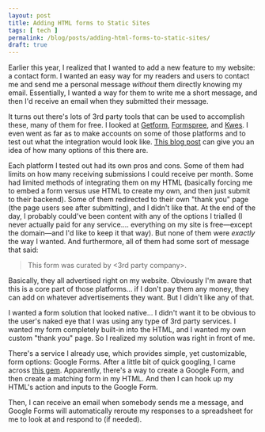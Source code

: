 ```yaml
---
layout: post
title: Adding HTML forms to Static Sites
tags: [ tech ]
permalink: /blog/posts/adding-html-forms-to-static-sites/
draft: true
---
```


Earlier this year, I realized that I wanted to add a new feature to my website: a contact form. I wanted an easy way for my readers and users to contact me and send me a personal message _without_ them directly knowing my email. Essentially, I wanted a way for them to write me a short message, and then I'd receive an email when they submitted their message.

It turns out there's lots of 3rd party tools that can be used to accomplish these, many of them for free. I looked at [Getform](https://getform.com/), [Formspree](https://formspree.io/), and [Kwes](https://kwes.io/). I even went as far as to make accounts on some of those platforms and to test out what the integration would look like. [This blog post](https://css-tricks.com/a-comparison-of-static-form-providers/) can give you an idea of how many options of this there are.

Each platform I tested out had its own pros and cons. Some of them had limits on how many receiving submissions I could receive per month. Some had limited methods of integrating them on my HTML (basically forcing me to embed a form versus use HTML to create my own, and then just submit to their backend). Some of them redirected to their own "thank you" page (the page users see after submitting), and I didn't like that. At the end of the day, I probably could've been content with any of the options I trialled (I never actually paid for any service.... everything on my site is free—except the domain—and I'd like to keep it that way). But none of them were _exactly_ the way I wanted. And furthermore, all of them had some sort of message that said:

> This form was curated by <3rd party company>.

Basically, they all advertised right on my website. Obviously I'm aware that this is a core part of those platforms... if I don't pay them any money, they can add on whatever advertisements they want. But I didn't like any of that.

I wanted a form solution that looked native... I didn't want it to be obvious to the user's naked eye that I was using any type of 3rd party services. I wanted my form completely built-in into the HTML, and I wanted my own custom "thank you" page. So I realized my solution was right in front of me.

There's a service I already use, which provides simple, yet customizable, form options: Google Forms. After a little bit of quick googling, I came across [this gem](https://www.developerdrive.com/add-google-forms-static-site/). Apparently, there's a way to create a Google Form, and then create a matching form in my HTML. And then I can hook up my HTML's action and inputs to the Google Form.

Then, I can receive an email when somebody sends me a message, and Google Forms will automatically reroute my responses to a spreadsheet for me to look at and respond to (if needed).
